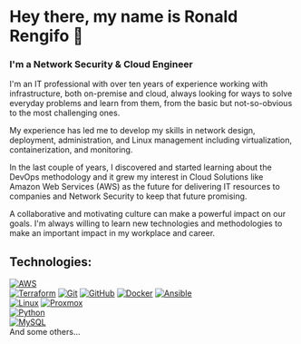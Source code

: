# Hey there, my name is Ronald Rengifo 👋
### I'm a Network Security & Cloud Engineer

I'm an IT professional with over ten years of experience working with infrastructure, both on-premise and cloud, always looking for ways to solve everyday problems and learn from them, from the basic but not-so-obvious to the most challenging ones.

My experience has led me to develop my skills in network design, deployment, administration, and Linux management including virtualization, containerization, and monitoring.

In the last couple of years, I discovered and started learning about the DevOps methodology and it grew my interest in Cloud Solutions like Amazon Web Services (AWS) as the future for delivering IT resources to companies and Network Security to keep that future promising.

A collaborative and motivating culture can make a powerful impact on our goals. I'm always willing to learn new technologies and methodologies to make an important impact in my workplace and career.

## Technologies:
[![AWS](https://img.shields.io/badge/AWS-232F3E?style=for-the-badge&logo=amazon-aws&logoColor=white&labelColor=101010)]()
</br>
[![Terraform](https://img.shields.io/badge/Terraform-7B42BC?style=for-the-badge&logo=terraform&logoColor=white&labelColor=101010)]()
[![Git](https://img.shields.io/badge/Git-F05032?style=for-the-badge&logo=git&logoColor=white&labelColor=101010)]()
[![GitHub](https://img.shields.io/badge/GitHub-181717?style=for-the-badge&logo=github&logoColor=white&labelColor=101010)]()
[![Docker](https://img.shields.io/badge/Docker-2496ED?style=for-the-badge&logo=docker&logoColor=white&labelColor=101010)]()
[![Ansible](https://img.shields.io/badge/Ansible-EE0000?style=for-the-badge&logo=ansible&logoColor=white&labelColor=101010)]()
</br>
[![Linux](https://img.shields.io/badge/Linux-FCC624?style=for-the-badge&logo=linux&logoColor=white&labelColor=101010)]()
[![Proxmox](https://img.shields.io/badge/Proxmox-E57000?style=for-the-badge&logo=proxmox&logoColor=white&labelColor=101010)]()
</br>
[![Python](https://img.shields.io/badge/Python-yellow?style=for-the-badge&logo=python&logoColor=white&labelColor=101010)]()
</br>
[![MySQL](https://img.shields.io/badge/MySQL-4479A1?style=for-the-badge&logo=mysql&logoColor=white&labelColor=101010)]()
</br>
And some others...
